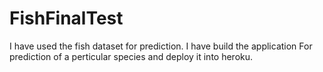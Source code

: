 # FishFinalTest
I have used the fish dataset for prediction. 
I have build the application For prediction of a perticular species and deploy it into heroku.

